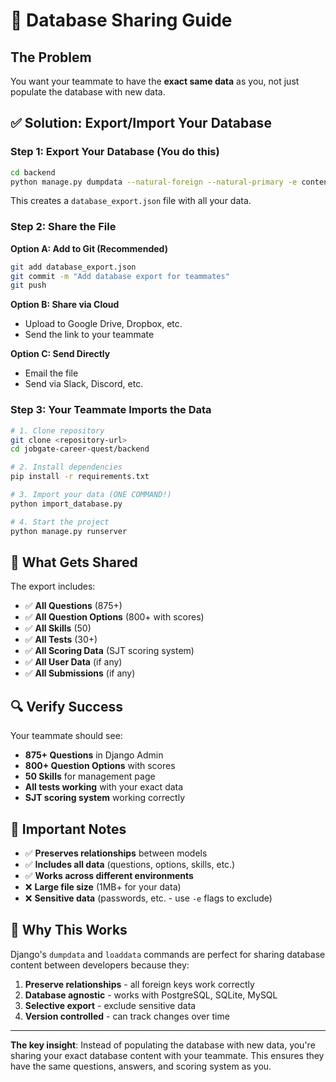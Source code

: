 # 🔄 Database Sharing Guide

## The Problem
You want your teammate to have the **exact same data** as you, not just populate the database with new data.

## ✅ Solution: Export/Import Your Database

### Step 1: Export Your Database (You do this)

```bash
cd backend
python manage.py dumpdata --natural-foreign --natural-primary -e contenttypes -e auth.Permission > database_export.json
```

This creates a `database_export.json` file with all your data.

### Step 2: Share the File

**Option A: Add to Git (Recommended)**
```bash
git add database_export.json
git commit -m "Add database export for teammates"
git push
```

**Option B: Share via Cloud**
- Upload to Google Drive, Dropbox, etc.
- Send the link to your teammate

**Option C: Send Directly**
- Email the file
- Send via Slack, Discord, etc.

### Step 3: Your Teammate Imports the Data

```bash
# 1. Clone repository
git clone <repository-url>
cd jobgate-career-quest/backend

# 2. Install dependencies
pip install -r requirements.txt

# 3. Import your data (ONE COMMAND!)
python import_database.py

# 4. Start the project
python manage.py runserver
```

## 🎯 What Gets Shared

The export includes:
- ✅ **All Questions** (875+)
- ✅ **All Question Options** (800+ with scores)
- ✅ **All Skills** (50)
- ✅ **All Tests** (30+)
- ✅ **All Scoring Data** (SJT scoring system)
- ✅ **All User Data** (if any)
- ✅ **All Submissions** (if any)

## 🔍 Verify Success

Your teammate should see:
- **875+ Questions** in Django Admin
- **800+ Question Options** with scores
- **50 Skills** for management page
- **All tests working** with your exact data
- **SJT scoring system** working correctly

## 🚨 Important Notes

- ✅ **Preserves relationships** between models
- ✅ **Includes all data** (questions, options, skills, etc.)
- ✅ **Works across different environments**
- ❌ **Large file size** (1MB+ for your data)
- ❌ **Sensitive data** (passwords, etc. - use `-e` flags to exclude)

## 🎉 Why This Works

Django's `dumpdata` and `loaddata` commands are perfect for sharing database content between developers because they:
1. **Preserve relationships** - all foreign keys work correctly
2. **Database agnostic** - works with PostgreSQL, SQLite, MySQL
3. **Selective export** - exclude sensitive data
4. **Version controlled** - can track changes over time

---

**The key insight**: Instead of populating the database with new data, you're sharing your exact database content with your teammate. This ensures they have the same questions, answers, and scoring system as you.
